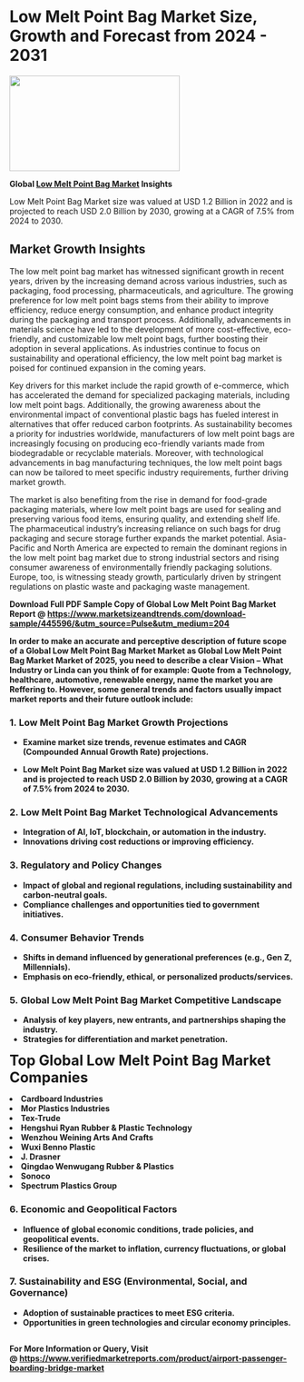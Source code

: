 <H1>Low Melt Point Bag Market Size, Growth and Forecast from 2024 - 2031</H1><img class="aligncenter size-medium wp-image-584254" src="https://thirdeyenews.in/wp-content/uploads/2024/09/Global-Market-Research-300x168.jpeg" alt="" width="300" height="168" /><p><strong>Global&nbsp;<a href="https://www.marketsizeandtrends.com/download-sample/445596/&amp;utm_source=Pulse&amp;utm_medium=204">Low Melt Point Bag Market</a> Insights</strong></p><p>Low Melt Point Bag Market size was valued at USD 1.2 Billion in 2022 and is projected to reach USD 2.0 Billion by 2030, growing at a CAGR of 7.5% from 2024 to 2030.</p><p><h2>Market Growth Insights</h2> <p>The low melt point bag market has witnessed significant growth in recent years, driven by the increasing demand across various industries, such as packaging, food processing, pharmaceuticals, and agriculture. The growing preference for low melt point bags stems from their ability to improve efficiency, reduce energy consumption, and enhance product integrity during the packaging and transport process. Additionally, advancements in materials science have led to the development of more cost-effective, eco-friendly, and customizable low melt point bags, further boosting their adoption in several applications. As industries continue to focus on sustainability and operational efficiency, the low melt point bag market is poised for continued expansion in the coming years.</p> <p><strong></strong></p> <p>Key drivers for this market include the rapid growth of e-commerce, which has accelerated the demand for specialized packaging materials, including low melt point bags. Additionally, the growing awareness about the environmental impact of conventional plastic bags has fueled interest in alternatives that offer reduced carbon footprints. As sustainability becomes a priority for industries worldwide, manufacturers of low melt point bags are increasingly focusing on producing eco-friendly variants made from biodegradable or recyclable materials. Moreover, with technological advancements in bag manufacturing techniques, the low melt point bags can now be tailored to meet specific industry requirements, further driving market growth.</p> <p>The market is also benefiting from the rise in demand for food-grade packaging materials, where low melt point bags are used for sealing and preserving various food items, ensuring quality, and extending shelf life. The pharmaceutical industry’s increasing reliance on such bags for drug packaging and secure storage further expands the market potential. Asia-Pacific and North America are expected to remain the dominant regions in the low melt point bag market due to strong industrial sectors and rising consumer awareness of environmentally friendly packaging solutions. Europe, too, is witnessing steady growth, particularly driven by stringent regulations on plastic waste and packaging waste management.</p> <p><strong></p><p><span class=""><strong>Download Full PDF Sample Copy of Global Low Melt Point Bag Market Report</strong> @ <a href="https://www.marketsizeandtrends.com/download-sample/445596/&amp;utm_source=Pulse&amp;utm_medium=204" target="_blank">https://www.marketsizeandtrends.com/download-sample/445596/&amp;utm_source=Pulse&amp;utm_medium=204</a></span></p><p>In order to make an accurate and perceptive description of future scope of a Global&nbsp;Low Melt Point Bag Market Market as Global&nbsp;Low Melt Point Bag Market Market of 2025, you need to describe a clear Vision &ndash; What Industry or Linda can you think of for example: Quote from a Technology, healthcare, automotive, renewable energy, name the market you are Reffering to. However, some general trends and factors usually impact market reports and their future outlook include:</p><h3>1.&nbsp;<strong>Low Melt Point Bag Market Growth Projections</strong></h3><ul><li>Examine market size trends, revenue estimates and CAGR (Compounded Annual Growth Rate) projections.</li><li><p>Low Melt Point Bag Market size was valued at USD 1.2 Billion in 2022 and is projected to reach USD 2.0 Billion by 2030, growing at a CAGR of 7.5% from 2024 to 2030.</p></li></ul><h3>2.&nbsp;<strong>Low Melt Point Bag Market Technological Advancements</strong></h3><ul><li>Integration of AI, IoT, blockchain, or automation in the industry.</li><li>Innovations driving cost reductions or improving efficiency.</li></ul><h3>3.&nbsp;<strong>Regulatory and Policy Changes</strong></h3><ul><li>Impact of global and regional regulations, including sustainability and carbon-neutral goals.</li><li>Compliance challenges and opportunities tied to government initiatives.</li></ul><h3>4.&nbsp;<strong>Consumer Behavior Trends</strong></h3><ul><li>Shifts in demand influenced by generational preferences (e.g., Gen Z, Millennials).</li><li>Emphasis on eco-friendly, ethical, or personalized products/services.</li></ul><h3>5.&nbsp;<strong>Global Low Melt Point Bag Market Competitive Landscape</strong></h3><ul><li>Analysis of key players, new entrants, and partnerships shaping the industry.</li><li>Strategies for differentiation and market penetration.</li></ul><p data-pm-slice="1 1 []"><span style="color: inherit; font-family: inherit; font-size: 25px;">Top Global Low Melt Point Bag Market Companies</span></p><div class="" data-test-id=""><p><li>Cardboard Industries</li><li> Mor Plastics Industries</li><li> Tex-Trude</li><li> Hengshui Ryan Rubber & Plastic Technology</li><li> Wenzhou Weining Arts And Crafts</li><li> Wuxi Benno Plastic</li><li> J. Drasner</li><li> Qingdao Wenwugang Rubber & Plastics</li><li> Sonoco</li><li> Spectrum Plastics Group</li></p></div><h3>6.&nbsp;<strong>Economic and Geopolitical Factors</strong></h3><ul><li>Influence of global economic conditions, trade policies, and geopolitical events.</li><li>Resilience of the market to inflation, currency fluctuations, or global crises.</li></ul><h3>7.&nbsp;<strong>Sustainability and ESG (Environmental, Social, and Governance)</strong></h3><ul><li>Adoption of sustainable practices to meet ESG criteria.</li><li>Opportunities in green technologies and circular economy principles.</li></ul><h2><strong style="font-size: 14px;">For More Information or Query, Visit @&nbsp;</strong><a style="background-color: #ffffff; font-size: 14px;" href="https://www.marketsizeandtrends.com/report/low-melt-point-bag-market/" target="_blank">https://www.verifiedmarketreports.com/product/airport-passenger-boarding-bridge-market</a></h2>
